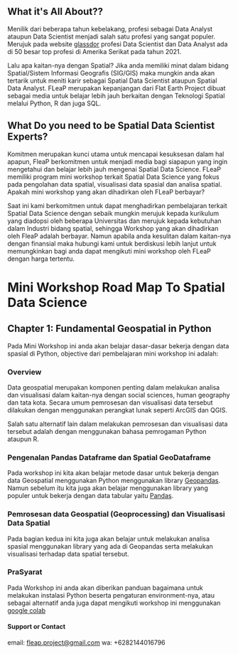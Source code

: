 
## What it's All About??

Menilik dari beberapa tahun kebelakang, profesi sebagai Data Analyst ataupun Data Scientist menjadi salah satu profesi yang sangat populer. Merujuk pada website [glassdor](https://www.glassdoor.com/List/Best-Jobs-in-America-LST_KQ0,20.htm) profesi  Data Scientist dan Data Analyst ada di 50 besar top profesi di Amerika Serikat pada tahun 2021.

Lalu apa kaitan-nya dengan Spatial? Jika anda memiliki minat dalam bidang Spatial/Sistem Informasi Geografis (SIG/GIS) maka mungkin anda akan tertarik untuk meniti karir sebagai Spatial Data Scientist ataupun Spatial Data Analyst. FLeaP merupakan kepanjangan dari Flat Earth Project dibuat sebagai media untuk belajar lebih jauh berkaitan dengan Teknologi Spatial melalui Python, R dan juga SQL.

## What Do you need to be Spatial Data Scientist Experts?

Komitmen merupakan kunci utama untuk mencapai kesuksesan dalam hal apapun, FleaP berkomitmen untuk menjadi media bagi siapapun yang ingin mengetahui dan belajar lebih jauh mengenai Spatial Data Science. FLeaP memiliki program  mini workshop terkait Spatial Data Science yang fokus pada pengolahan data spatial, visualisasi data spasial dan analisa spatial. Apakah mini workshop yang akan dihadirkan oleh FLeaP berbayar? 

Saat ini kami berkomitmen untuk dapat menghadirkan pembelajaran terkait Spatial Data Science dengan sebaik mungkin merujuk kepada kurikulum yang diadopsi oleh beberapa Universitas dan merujuk kepada kebutuhan dalam Industri bidang spatial, sehingga Workshop yang akan dihadirkan oleh FleaP adalah berbayar. Namun apabila anda kesulitan dalam kaitan-nya dengan finansial maka hubungi kami untuk berdiskusi lebih lanjut untuk memungkinkan bagi anda dapat mengikuti mini workshop oleh FLeaP dengan harga tertentu.

# Mini Workshop Road Map To Spatial Data Science
## Chapter 1: Fundamental Geospatial in Python

Pada Mini Workshop ini anda akan belajar dasar-dasar bekerja dengan data spasial di Python, objective dari pembelajaran mini workshop ini adalah:

### Overview
Data geospatial merupakan komponen penting dalam melakukan analisa dan visualisasi dalam kaitan-nya dengan social sciences, human geography dan tata kota. Secara umum pemrosesan dan visualisasi data tersebut dilakukan dengan menggunakan perangkat lunak seperti ArcGIS dan QGIS.

Salah satu alternatif lain dalam melakukan pemrosesan dan visualisasi data tersebut adalah dengan menggunakan bahasa pemrogaman Python ataupun R.

### Pengenalan Pandas Dataframe dan Spatial GeoDataframe
Pada workshop ini kita akan belajar metode dasar untuk bekerja dengan data Geospatial menggunakan Python menggunakan library [Geopandas](https://geopandas.org). Namun sebelum itu kita juga akan belajar menggunakan library yang populer untuk bekerja dengan data tabular yaitu [Pandas](https://pandas.pydata.org).

### Pemrosesan data Geospatial (Geoprocessing) dan Visualisasi Data Spatial
Pada bagian kedua ini kita juga akan belajar untuk melakukan analisa spasial menggunakan library yang ada di Geopandas serta melakukan visualisasi terhadap data spatial tersebut.

### PraSyarat
Pada Workshop ini anda akan diberikan panduan bagaimana untuk melakukan instalasi Python beserta pengaturan environment-nya, atau sebagai alternatif anda juga dapat mengikuti workshop ini menggunakan [google colab](https://colab.research.google.com/notebooks/intro.ipynb?utm_source=scs-index)


#### Support or Contact

email: fleap.project@gmail.com 
wa: +6282144016796

